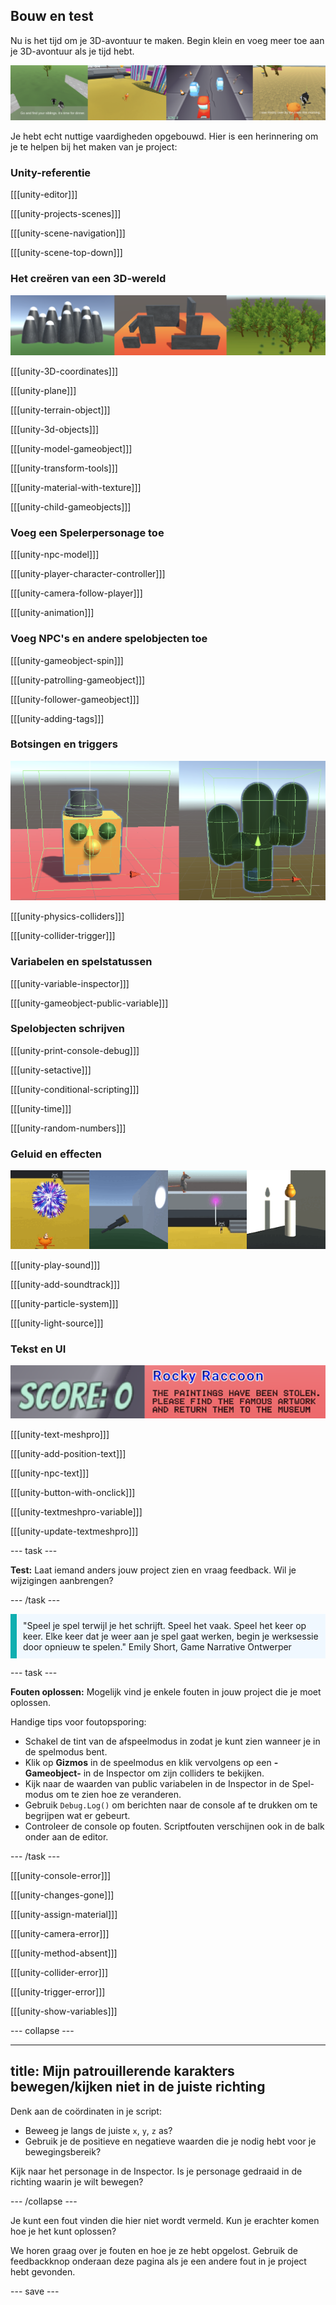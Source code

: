 ## Bouw en test

Nu is het tijd om je 3D-avontuur te maken. Begin klein en voeg meer toe aan je 3D-avontuur als je tijd hebt.

![Een strook van vier afbeeldingen met verschillende voorbeelden van 3D-avonturen.](images/examples-strip.png)

Je hebt echt nuttige vaardigheden opgebouwd. Hier is een herinnering om je te helpen bij het maken van je project:

### Unity-referentie

[[[unity-editor]]]

[[[unity-projects-scenes]]]

[[[unity-scene-navigation]]]

[[[unity-scene-top-down]]]


### Het creëren van een 3D-wereld

![Een strook afbeeldingen met landschappen gemaakt van modellen en 3D-vormen.](images/scenery.png)

[[[unity-3D-coordinates]]]

[[[unity-plane]]]

[[[unity-terrain-object]]]

[[[unity-3d-objects]]]

[[[unity-model-gameobject]]]

[[[unity-transform-tools]]]

[[[unity-material-with-texture]]]

[[[unity-child-gameobjects]]]


### Voeg een Spelerpersonage toe

[[[unity-npc-model]]]

[[[unity-player-character-controller]]]

[[[unity-camera-follow-player]]]

[[[unity-animation]]]


### Voeg NPC's en andere spelobjecten toe

[[[unity-gameobject-spin]]]

[[[unity-patrolling-gameobject]]]

[[[unity-follower-gameobject]]]

[[[unity-adding-tags]]]


### Botsingen en triggers

![Two images in Scene view showing colliders on different 3D GameObjects.](images/colliders.png)

[[[unity-physics-colliders]]]

[[[unity-collider-trigger]]]

### Variabelen en spelstatussen

[[[unity-variable-inspector]]]

[[[unity-gameobject-public-variable]]]


### Spelobjecten schrijven

[[[unity-print-console-debug]]]

[[[unity-setactive]]]

[[[unity-conditional-scripting]]]

[[[unity-time]]]

[[[unity-random-numbers]]]


### Geluid en effecten

![Een strook afbeeldingen met vuurwerk particle effecten en lichtbron die worden gebruikt om verschillende gebieden van de Spel weergave te accentueren.](images/particles-light.gif)

[[[unity-play-sound]]]

[[[unity-add-soundtrack]]]

[[[unity-particle-system]]]

[[[unity-light-source]]]


### Tekst en UI

![Een strook afbeeldingen met tekst en knoppen in de Spel weergave.](images/text-buttons.png)

[[[unity-text-meshpro]]]

[[[unity-add-position-text]]]

[[[unity-npc-text]]]

[[[unity-button-with-onclick]]]

[[[unity-textmeshpro-variable]]]

[[[unity-update-textmeshpro]]]


--- task ---

**Test:** Laat iemand anders jouw project zien en vraag feedback. Wil je wijzigingen aanbrengen?

--- /task ---

<p style="border-left: solid; border-width:10px; border-color: #0faeb0; background-color: aliceblue; padding: 10px;">"Speel je spel terwijl je het schrijft. Speel het vaak. Speel het keer op keer. Elke keer dat je weer aan je spel gaat werken, begin je werksessie door opnieuw te spelen." Emily Short, Game Narrative Ontwerper</p>

--- task ---

**Fouten oplossen:** Mogelijk vind je enkele fouten in jouw project die je moet oplossen.

Handige tips voor foutopsporing:
- Schakel de tint van de afspeelmodus in zodat je kunt zien wanneer je in de spelmodus bent.
- Klik op **Gizmos** in de speelmodus en klik vervolgens op een **-Gameobject-** in de Inspector om zijn colliders te bekijken.
- Kijk naar de waarden van public variabelen in de Inspector in de Spel-modus om te zien hoe ze veranderen.
- Gebruik `Debug.Log()` om berichten naar de console af te drukken om te begrijpen wat er gebeurt.
- Controleer de console op fouten. Scriptfouten verschijnen ook in de balk onder aan de editor.

--- /task ---

[[[unity-console-error]]]

[[[unity-changes-gone]]]

[[[unity-assign-material]]]

[[[unity-camera-error]]]

[[[unity-method-absent]]]

[[[unity-collider-error]]]

[[[unity-trigger-error]]]

[[[unity-show-variables]]]

--- collapse ---

---
title: Mijn patrouillerende karakters bewegen/kijken niet in de juiste richting
---

Denk aan de coördinaten in je script:
+ Beweeg je langs de juiste `x`, `y`, `z` as?
+ Gebruik je de positieve en negatieve waarden die je nodig hebt voor je bewegingsbereik?

Kijk naar het personage in de Inspector. Is je personage gedraaid in de richting waarin je wilt bewegen?

--- /collapse ---

Je kunt een fout vinden die hier niet wordt vermeld. Kun je erachter komen hoe je het kunt oplossen?

We horen graag over je fouten en hoe je ze hebt opgelost. Gebruik de feedbackknop onderaan deze pagina als je een andere fout in je project hebt gevonden.

--- save ---
